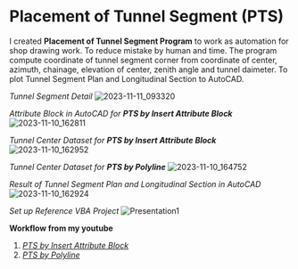 # Placement of Tunnel Segment (PTS)
I created **Placement of Tunnel Segment Program** to work as automation for shop drawing work. To reduce mistake by human and time.
The program compute coordinate of tunnel segment corner from coordinate of center, azimuth, chainage, elevation of center, zenith angle and tunnel daimeter.
To plot Tunnel Segment Plan and Longitudinal Section to AutoCAD.

_Tunnel Segment Detail_
![2023-11-11_093320](https://github.com/suben-mk/Placement-of-Tunnel-Segment-Rev.04/assets/89971741/76529d84-8711-4370-bb04-c35899cd3fde)

_Attribute Block in AutoCAD for **PTS by Insert Attribute Block**_
![2023-11-10_162811](https://github.com/suben-mk/Placement-of-Tunnel-Segment-Rev.04/assets/89971741/28b39d88-1aee-417a-8c84-4843f40cc5bd)

_Tunnel Center Dataset for **PTS by Insert Attribute Block**_
![2023-11-10_162952](https://github.com/suben-mk/Placement-of-Tunnel-Segment-Rev.04/assets/89971741/2befbefd-a303-404b-a7cd-949fcd79ab33)

_Tunnel Center Dataset for **PTS by Polyline**_
![2023-11-10_164752](https://github.com/suben-mk/Placement-of-Tunnel-Segment-Rev.04/assets/89971741/637584b9-464c-42ff-80f8-07598af675e0)

_Result of Tunnel Segment Plan and Longitudinal Section in AutoCAD_
![2023-11-10_162924](https://github.com/suben-mk/Placement-of-Tunnel-Segment-Rev.04/assets/89971741/8413c125-7f44-4d3e-b2c7-f7c0a43c035c)

_Set up Reference VBA Project_
![Presentation1](https://github.com/suben-mk/Placement-of-Tunnel-Segment-Rev.04/assets/89971741/1a33774c-3642-4a3c-a048-a0e5b6bc6b09)


**Workflow from my youtube**
1. [_PTS by Insert Attribute Block_](https://youtu.be/5Z7XAIjUBXY)
2. [_PTS by Polyline_](https://youtu.be/gbZm92Boljg)
